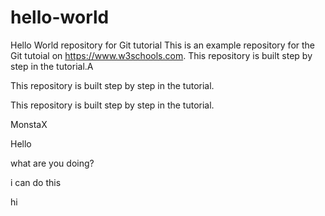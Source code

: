 # hello-world
Hello World repository for Git tutorial
This is an example repository for the Git tutoial on https://www.w3schools.com.
This repository is built step by step in the tutorial.A

This repository is built step by step in the tutorial.

This repository is built step by step in the tutorial.

MonstaX

Hello

what are you doing?

i can do this

hi